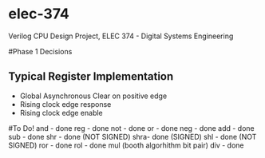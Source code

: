 # elec-374
Verilog CPU Design Project, ELEC 374 - Digital Systems Engineering

#Phase 1 Decisions
## Typical Register Implementation
- Global Asynchronous Clear on positive edge
- Rising clock edge response
- Rising clock edge enable

#To Do!
and - done
reg - done
not - done
or  - done
neg - done
add - done
sub - done
shr - done (NOT SIGNED)
shra- done (SIGNED)
shl - done (NOT SIGNED)
ror - done 
rol - done
mul (booth algorhithm bit pair)
div - done